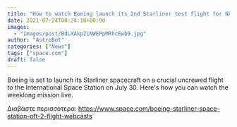 ```yaml
---
title: "How to watch Boeing launch its 2nd Starliner test flight for NASA on July 30"
date: 2021-07-24T00:24:18+00:00
images:
  - "images/post/BdLXAkpZLNWEPpMRhcEwb9.jpg"
author: "AstroBot"
categories: ["News"]
tags: ["space.com"]
draft: false
---
```


Boeing is set to launch its Starliner spacecraft on a crucial uncrewed flight to the International Space Station on July 30. Here's how you can watch the weeklong mission live. 

Διαβάστε περισσότερα: https://www.space.com/boeing-starliner-space-station-oft-2-flight-webcasts
